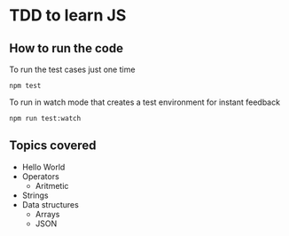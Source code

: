 # TDD to learn JS

## How to run the code
To run the test cases just one time
```
npm test
```
To run in watch mode that creates a test environment for instant feedback
```
npm run test:watch
```

## Topics covered
* Hello World
* Operators
    * Aritmetic
* Strings
* Data structures
    * Arrays
    * JSON
